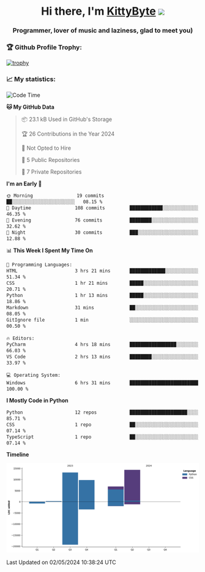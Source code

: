 <h1 align="center">Hi there, I'm <a href="https://github.com/KittyByte" target="_blank">KittyByte</a> 
<img src="https://github.com/blackcater/blackcater/raw/main/images/Hi.gif" height="32"/></h1>
<h3 align="center">Programmer, lover of music and laziness, glad to meet you)</h3>



<h3>🏆 Github Profile Trophy:</h1>

[![trophy](https://github-profile-trophy.vercel.app/?username=KittyByte&theme=gruvbox)](https://github.com/ryo-ma/github-profile-trophy)

<h3>📈 My statistics:</h1>

<!--START_SECTION:waka-->
![Code Time](http://img.shields.io/badge/Code%20Time-563%20hrs%209%20mins-blue)

**🐱 My GitHub Data** 

> 📦 23.1 kB Used in GitHub's Storage 
 > 
> 🏆 26 Contributions in the Year 2024
 > 
> 🚫 Not Opted to Hire
 > 
> 📜 5 Public Repositories 
 > 
> 🔑 7 Private Repositories 
 > 
**I'm an Early 🐤** 

```text
🌞 Morning                19 commits          ██░░░░░░░░░░░░░░░░░░░░░░░   08.15 % 
🌆 Daytime                108 commits         ████████████░░░░░░░░░░░░░   46.35 % 
🌃 Evening                76 commits          ████████░░░░░░░░░░░░░░░░░   32.62 % 
🌙 Night                  30 commits          ███░░░░░░░░░░░░░░░░░░░░░░   12.88 % 
```


📊 **This Week I Spent My Time On** 

```text
💬 Programming Languages: 
HTML                     3 hrs 21 mins       █████████████░░░░░░░░░░░░   51.34 % 
CSS                      1 hr 21 mins        █████░░░░░░░░░░░░░░░░░░░░   20.71 % 
Python                   1 hr 13 mins        █████░░░░░░░░░░░░░░░░░░░░   18.86 % 
Markdown                 31 mins             ██░░░░░░░░░░░░░░░░░░░░░░░   08.05 % 
GitIgnore file           1 min               ░░░░░░░░░░░░░░░░░░░░░░░░░   00.50 % 

🔥 Editors: 
PyCharm                  4 hrs 18 mins       █████████████████░░░░░░░░   66.03 % 
VS Code                  2 hrs 13 mins       ████████░░░░░░░░░░░░░░░░░   33.97 % 

💻 Operating System: 
Windows                  6 hrs 31 mins       █████████████████████████   100.00 % 
```

**I Mostly Code in Python** 

```text
Python                   12 repos            █████████████████████░░░░   85.71 % 
CSS                      1 repo              ██░░░░░░░░░░░░░░░░░░░░░░░   07.14 % 
TypeScript               1 repo              ██░░░░░░░░░░░░░░░░░░░░░░░   07.14 % 
```



**Timeline**

![Lines of Code chart](https://raw.githubusercontent.com/KittyByte/KittyByte/main/assets/bar_graph.png)


 Last Updated on 02/05/2024 10:38:24 UTC
<!--END_SECTION:waka-->
